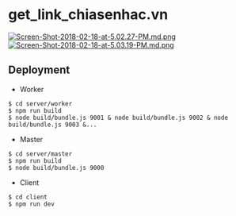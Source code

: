 # get_link_chiasenhac.vn
[![Screen-Shot-2018-02-18-at-5.02.27-PM.md.png](http://sv1.upsieutoc.com/2018/02/18/Screen-Shot-2018-02-18-at-5.02.27-PM.md.png)](http://www.upsieutoc.com/image/4xP8HB)
[![Screen-Shot-2018-02-18-at-5.03.19-PM.md.png](http://sv1.upsieutoc.com/2018/02/18/Screen-Shot-2018-02-18-at-5.03.19-PM.md.png)](http://www.upsieutoc.com/image/4xPH91)

## Deployment
- Worker
```shell
$ cd server/worker
$ npm run build
$ node build/bundle.js 9001 & node build/bundle.js 9002 & node build/bundle.js 9003 &...
```
- Master
```shell
$ cd server/master
$ npm run build
$ node build/bundle.js 9000
```
- Client
```shell
$ cd client
$ npm run dev
```
